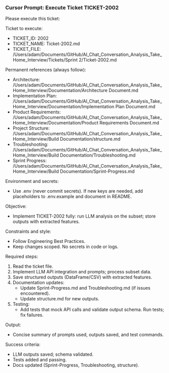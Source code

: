 ### Cursor Prompt: Execute Ticket TICKET-2002

Please execute this ticket:

Ticket to execute:
- TICKET_ID: 2002
- TICKET_NAME: Ticket-2002.md
- TICKET_FILE: /Users/adam/Documents/GitHub/AI_Chat_Conversation_Analysis_Take_Home_Interview/Tickets/Sprint 2/Ticket-2002.md

Permanent references (always follow):
- Architecture: /Users/adam/Documents/GitHub/AI_Chat_Conversation_Analysis_Take_Home_Interview/Documentation/Architecture Document.md
- Implementation Plan: /Users/adam/Documents/GitHub/AI_Chat_Conversation_Analysis_Take_Home_Interview/Documentation/Implementation Plan Document.md
- Product Requirements: /Users/adam/Documents/GitHub/AI_Chat_Conversation_Analysis_Take_Home_Interview/Documentation/Product Requirements Document.md
- Project Structure: /Users/adam/Documents/GitHub/AI_Chat_Conversation_Analysis_Take_Home_Interview/Build Documentation/structure.md
- Troubleshooting: /Users/adam/Documents/GitHub/AI_Chat_Conversation_Analysis_Take_Home_Interview/Build Documentation/Troubleshooting.md
- Sprint Progress: /Users/adam/Documents/GitHub/AI_Chat_Conversation_Analysis_Take_Home_Interview/Build Documentation/Sprint-Progress.md

Environment and secrets:
- Use .env (never commit secrets). If new keys are needed, add placeholders to .env.example and document in README.

Objective:
- Implement TICKET-2002 fully: run LLM analysis on the subset; store outputs with extracted features.

Constraints and style:
- Follow Engineering Best Practices.
- Keep changes scoped. No secrets in code or logs.

Required steps:
1) Read the ticket file.
2) Implement LLM API integration and prompts; process subset data.
3) Save structured outputs (DataFrame/CSV) with extracted features.
4) Documentation updates:
   - Update Sprint-Progress.md and Troubleshooting.md (if issues encountered).
   - Update structure.md for new outputs.
5) Testing:
   - Add tests that mock API calls and validate output schema. Run tests; fix failures.

Output:
- Concise summary of prompts used, outputs saved, and test commands.

Success criteria:
- LLM outputs saved; schema validated.
- Tests added and passing.
- Docs updated (Sprint-Progress, Troubleshooting, structure). 